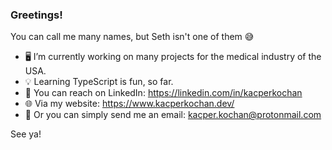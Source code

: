 ### Greetings!
You can call me many names, but Seth isn't one of them 😅

- 🖥️ I’m currently working on many projects for the medical industry of the USA.
- 💡 Learning TypeScript is fun, so far.
- 📱 You can reach on LinkedIn: https://linkedin.com/in/kacperkochan
- 🌐 Via my website: https://www.kacperkochan.dev/
- 📧 Or you can simply send me an email: kacper.kochan@protonmail.com

See ya!
